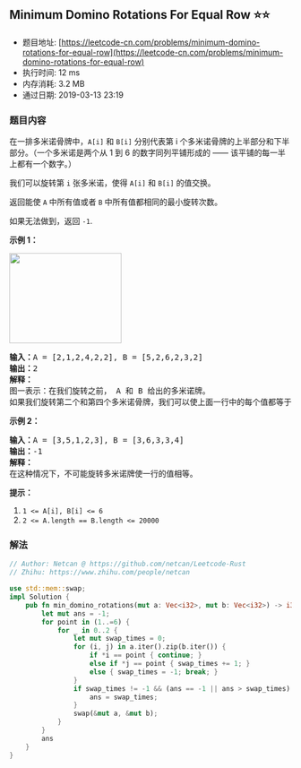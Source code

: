## Minimum Domino Rotations For Equal Row :star::star:
- 题目地址: [https://leetcode-cn.com/problems/minimum-domino-rotations-for-equal-row](https://leetcode-cn.com/problems/minimum-domino-rotations-for-equal-row)
- 执行时间: 12 ms 
- 内存消耗: 3.2 MB
- 通过日期: 2019-03-13 23:19

### 题目内容
<p>在一排多米诺骨牌中，<code>A[i]</code> 和 <code>B[i]</code> 分别代表第 i 个多米诺骨牌的上半部分和下半部分。（一个多米诺是两个从 1 到 6 的数字同列平铺形成的 —— 该平铺的每一半上都有一个数字。）</p>

<p>我们可以旋转第 <code>i</code> 张多米诺，使得 <code>A[i]</code> 和 <code>B[i]</code> 的值交换。</p>

<p>返回能使 <code>A</code> 中所有值或者 <code>B</code> 中所有值都相同的最小旋转次数。</p>

<p>如果无法做到，返回 <code>-1</code>.</p>



<p><strong>示例 1：</strong></p>

<p><img alt="" src="https://assets.leetcode-cn.com/aliyun-lc-upload/uploads/2019/03/08/domino.png" style="height: 161px; width: 200px;"></p>

<pre><strong>输入：</strong>A = [2,1,2,4,2,2], B = [5,2,6,2,3,2]
<strong>输出：</strong>2
<strong>解释：</strong>
图一表示：在我们旋转之前， A 和 B 给出的多米诺牌。
如果我们旋转第二个和第四个多米诺骨牌，我们可以使上面一行中的每个值都等于 2，如图二所示。
</pre>

<p><strong>示例 2：</strong></p>

<pre><strong>输入：</strong>A = [3,5,1,2,3], B = [3,6,3,3,4]
<strong>输出：</strong>-1
<strong>解释：</strong>
在这种情况下，不可能旋转多米诺牌使一行的值相等。
</pre>



<p><strong>提示：</strong></p>

<ol>
	<li><code>1 <= A[i], B[i] <= 6</code></li>
	<li><code>2 <= A.length == B.length <= 20000</code></li>
</ol>


### 解法
```rust
// Author: Netcan @ https://github.com/netcan/Leetcode-Rust
// Zhihu: https://www.zhihu.com/people/netcan

use std::mem::swap;
impl Solution {
    pub fn min_domino_rotations(mut a: Vec<i32>, mut b: Vec<i32>) -> i32 {
        let mut ans = -1;
        for point in (1..=6) {
            for _ in 0..2 {
                let mut swap_times = 0;
                for (i, j) in a.iter().zip(b.iter()) {
                    if *i == point { continue; }
                    else if *j == point { swap_times += 1; }
                    else { swap_times = -1; break; }
                }
                if swap_times != -1 && (ans == -1 || ans > swap_times) {
                    ans = swap_times;
                }
                swap(&mut a, &mut b);
            }
        }
        ans
    }
}

```
